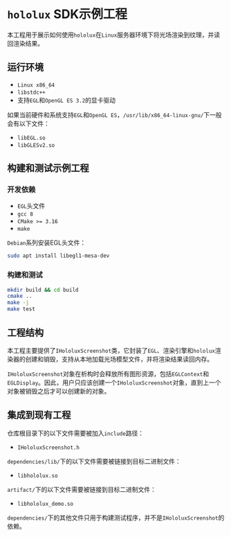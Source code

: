 # `hololux` SDK示例工程

本工程用于展示如何使用`hololux`在`Linux`服务器环境下将光场渲染到纹理，并读回渲染结果。

## 运行环境

- `Linux x86_64`
- `libstdc++`
- 支持`EGL`和`OpenGL ES 3.2`的显卡驱动

如果当前硬件和系统支持`EGL`和`OpenGL ES`，`/usr/lib/x86_64-linux-gnu/`下一般会有以下文件：
- `libEGL.so`
- `libGLESv2.so`

## 构建和测试示例工程

### 开发依赖

- `EGL`头文件
- `gcc 8`
- `CMake >= 3.16`
- `make`

`Debian`系列安装EGL头文件：
```bash
sudo apt install libegl1-mesa-dev
```

### 构建和测试

```bash
mkdir build && cd build
cmake ..
make -j
make test
```

## 工程结构

本工程主要提供了`IHololuxScreenshot`类，它封装了`EGL`、渲染引擎和`hololux`渲染器的创建和销毁，支持从本地加载光场模型文件，并将渲染结果读回内存。

`IHololuxScreenshot`对象在析构时会释放所有图形资源，包括`EGLContext`和`EGLDisplay`。因此，用户只应该创建一个`IHololuxScreenshot`对象，直到上一个对象被销毁之后才可以创建新的对象。

## 集成到现有工程

仓库根目录下的以下文件需要被加入`include`路径：

- `IHololuxScreenshot.h`

`dependencies/lib/`下的以下文件需要被链接到目标二进制文件：

- `libhololux.so`

`artifact/`下的以下文件需要被链接到目标二进制文件：

- `libhololux_demo.so`

`dependencies/`下的其他文件只用于构建测试程序，并不是`IHololuxScreenshot`的依赖。
